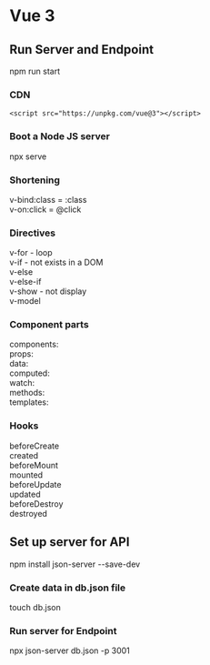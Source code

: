 # Vue 3

## Run Server and Endpoint
npm run start  

### CDN
`<script src="https://unpkg.com/vue@3"></script>`

### Boot a Node JS server
npx serve

### Shortening
v-bind:class = :class  
v-on:click = @click

### Directives
v-for - loop   
v-if - not exists in a DOM  
v-else   
v-else-if   
v-show - not display  
v-model   

### Component parts
components:  
props:  
data:  
computed:  
watch:  
methods:  
templates:  

### Hooks
beforeCreate  
created  
beforeMount  
mounted  
beforeUpdate  
updated  
beforeDestroy  
destroyed  

## Set up server for API
npm install json-server --save-dev

### Create data in db.json file
touch db.json

### Run server for Endpoint
npx json-server db.json -p 3001
